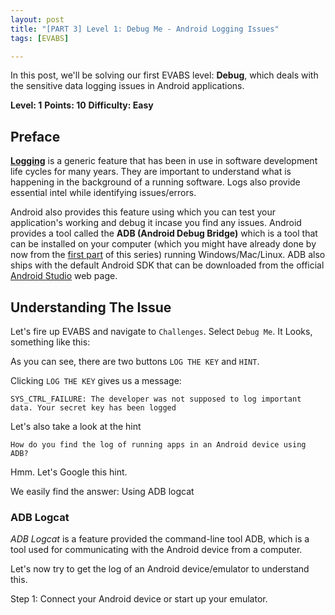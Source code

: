 ```yaml
---
layout: post
title: "[PART 3] Level 1: Debug Me - Android Logging Issues"
tags: [EVABS]

---
```


In this post, we'll be solving our first EVABS level: **Debug**, which deals with the sensitive data logging issues in Android applications.

**Level: 1**
**Points: 10**
**Difficulty: Easy**

## Preface

[**Logging**](https://developer.android.com/reference/android/util/Log) is a generic feature that has been in use in software development life cycles for many years. They are important to understand what is happening in the background of a running software. Logs also provide essential intel while identifying issues/errors.  

Android also provides this feature using which you can test your application's working and debug it incase you find any issues. Android provides a tool called the **ADB (Android Debug Bridge)** which is a tool that can be installed on your computer (which you might have already done by now from the [first part](https://www.hawkspawn.com/blog/getting-started-with-evabs/) of this series) running Windows/Mac/Linux. ADB also ships with the default Android SDK that can be downloaded from the official [Android Studio](https://developer.android.com/studio) web page.

## Understanding The Issue

Let's fire up EVABS and navigate to `Challenges`. Select `Debug Me`. It Looks, something like this:

As you can see, there are two buttons `LOG THE KEY` and `HINT`.

Clicking `LOG THE KEY` gives us a message:

```
SYS_CTRL_FAILURE: The developer was not supposed to log important data. Your secret key has been logged

```

Let's also take a look at the hint

```
How do you find the log of running apps in an Android device using ADB?
```

Hmm. Let's Google this hint.

We easily find the answer: Using ADB logcat

### ADB Logcat

*ADB Logcat* is a feature provided the command-line tool ADB, which is a tool used for communicating with the Android device from a computer. 

Let's now try to get the log of an Android device/emulator to understand this.

Step 1: Connect your Android device or start up your emulator.

